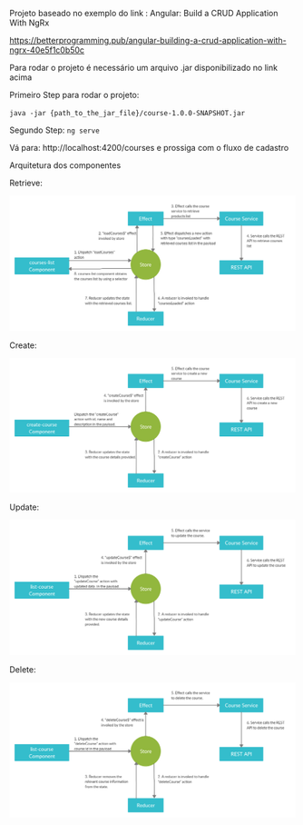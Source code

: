 Projeto baseado no exemplo do link : Angular: Build a CRUD Application With NgRx

https://betterprogramming.pub/angular-building-a-crud-application-with-ngrx-40e5f1c0b50c

Para rodar o projeto é necessário um arquivo .jar disponibilizado no link acima

Primeiro Step para rodar o projeto:

``java -jar {path_to_the_jar_file}/course-1.0.0-SNAPSHOT.jar``

Segundo Step: ``ng serve``

Vá para: http://localhost:4200/courses e prossiga com o fluxo de cadastro

Arquitetura dos componentes

Retrieve:

![Retrieve](./images/retrieve.png)

Create:

![Create](./images/save.png)

Update: 

![Update](./images/update.png)

Delete: 

![Delete](./images/delete.png)